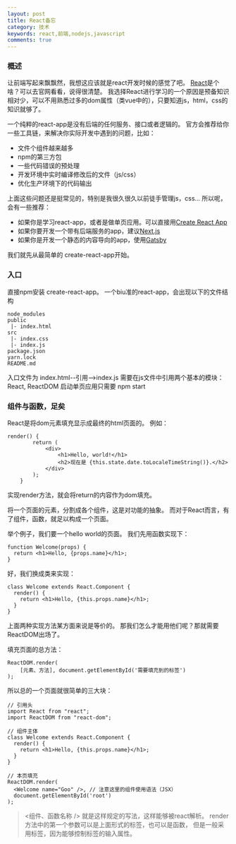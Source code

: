 ```yaml
---
layout: post
title: React备忘
category: 技术
keywords: react,前端,nodejs,javascript
comments: true
---
```


### 概述
让前端写起来飘飘然，我想这应该就是react开发时候的感觉了吧。
[React](https://reactjs.org)是个啥？可以去官网看看，说得很清楚。
我选择React进行学习的一个原因是预备知识相对少，可以不用熟悉过多的dom属性（类vue中的），只要知道js，html，css的知识就够了。

一个纯粹的react-app是没有后端的任何服务、接口或者逻辑的。
官方会推荐给你一些工具链，来解决你实际开发中遇到的问题，比如：
- 文件个组件越来越多
- npm的第三方包
- 一些代码错误的预处理
- 开发环境中实时编译修改后的文件（js/css）
- 优化生产环境下的代码输出

上面这些问题还是挺常见的，特别是我很久很久以前徒手管理js，css...
所以呢，会有一些推荐：
- 如果你是学习react-app，或者是做单页应用。可以直接用[Create React App](https://reactjs.org/docs/create-a-new-react-app.html#create-react-app)
- 如果你要开发一个带有后端服务的app，建议[Next.js](https://reactjs.org/docs/create-a-new-react-app.html#nextjs)
- 如果你是开发一个静态的内容导向的app，使用[Gatsby](https://reactjs.org/docs/create-a-new-react-app.html#gatsby)

我们就先从最简单的 create-react-app开始。

### 入口
直接npm安装 create-react-app。
一个biu准的react-app，会出现以下的文件结构
```
node_modules
public
 |- index.html
src
 |- index.css
 |- index.js
package.json
yarn.lock
README.md
```

入口文件为 index.html--引用-->index.js
需要在js文件中引用两个基本的模块：React, ReactDOM
启动单页应用只需要 npm start

### 组件与函数，足矣
React是将dom元素填充显示成最终的html页面的。
例如：
```
render() {
        return (
            <div>
                <h1>Hello, world!</h1>
                <h2>现在是 {this.state.date.toLocaleTimeString()}.</h2>
            </div>
        );
    }
```
实现render方法，就会将return的内容作为dom填充。

将一个页面的元素，分割成各个组件，这是对功能的抽象。
而对于React而言，有了组件，函数，就足以构成一个页面。

举个例子，我们要一个hello world的页面。
我们先用函数实现下：
```
function Welcome(props) {
  return <h1>Hello, {props.name}</h1>;
}
```
好，我们换成类来实现：
```
class Welcome extends React.Component {
  render() {
    return <h1>Hello, {this.props.name}</h1>;
  }
}
```
上面两种实现方法某方面来说是等价的。
那我们怎么才能用他们呢？那就需要ReactDOM出场了。

填充页面的总方法：
```
ReactDOM.render(
    [元素、方法], document.getElementById('需要填充到的标签')
);
```

所以总的一个页面就很简单的三大块：
```
// 引用头
import React from "react";
import ReactDOM from "react-dom";

// 组件主体
class Welcome extends React.Component {
  render() {
    return <h1>Hello, {this.props.name}</h1>;
  }
}

// 本页填充
ReactDOM.render(
  <Welcome name="Goo" />, // 注意这里的组件使用语法（JSX）
  document.getElementById('root')
);
```

> <组件、函数名称 />
就是这样规定的写法，这样能够被react解析。
render方法中的第一个参数可以是上面形式的标签，也可以是函数，
但是一般采用标签，因为能够控制标签的输入属性。